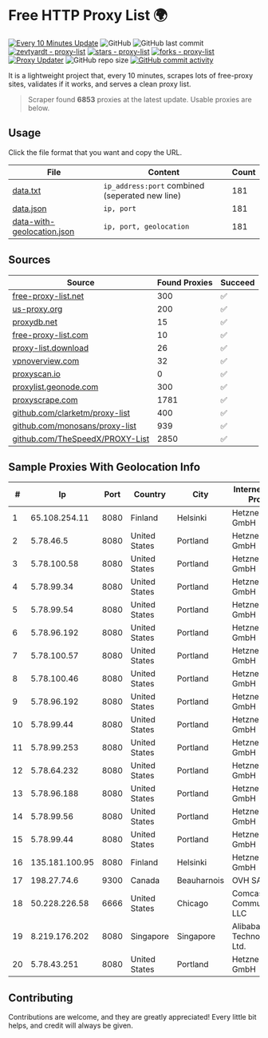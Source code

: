 
# Free HTTP Proxy List 🌍

[![Every 10 Minutes Update](https://github.com/mertguvencli/http-proxy-list/actions/workflows/main.yml/badge.svg?branch=main)](https://github.com/mertguvencli/http-proxy-list/actions/workflows/main.yml)
![GitHub](https://img.shields.io/github/license/mertguvencli/http-proxy-list)
![GitHub last commit](https://img.shields.io/github/last-commit/mertguvencli/http-proxy-list)
[![zevtyardt - proxy-list](https://img.shields.io/static/v1?label=zevtyardt&message=proxy-list&color=blue&logo=github)](https://github.com/zevtyardt/proxy-list "Go to GitHub repo")
[![stars - proxy-list](https://img.shields.io/github/stars/zevtyardt/proxy-list?style=social)](https://github.com/zevtyardt/proxy-list)
[![forks - proxy-list](https://img.shields.io/github/forks/zevtyardt/proxy-list?style=social)](https://github.com/zevtyardt/proxy-list)
[![Proxy Updater](https://github.com/zevtyardt/proxy-list/workflows/Proxy%20Updater/badge.svg)](https://github.com/zevtyardt/proxy-list/actions?query=workflow:"Proxy+Updater")
![GitHub repo size](https://img.shields.io/github/repo-size/zevtyardt/proxy-list)
[![GitHub commit activity](https://img.shields.io/github/commit-activity/m/zevtyardt/proxy-list?logo=commits)](https://github.com/zevtyardt/proxy-list/commits/main)

It is a lightweight project that, every 10 minutes, scrapes lots of free-proxy sites, validates if it works, and serves a clean proxy list.

> Scraper found **6853** proxies at the latest update. Usable proxies are below.

## Usage

Click the file format that you want and copy the URL.

|File|Content|Count|
|----|-------|-----|
|[data.txt](https://raw.githubusercontent.com/mertguvencli/http-proxy-list/main/proxy-list/data.txt)|`ip_address:port` combined (seperated new line)|181|
|[data.json](https://raw.githubusercontent.com/mertguvencli/http-proxy-list/main/proxy-list/data.json)|`ip, port`|181|
|[data-with-geolocation.json](https://raw.githubusercontent.com/mertguvencli/http-proxy-list/main/proxy-list/data-with-geolocation.json)|`ip, port, geolocation`|181|

## Sources

|Source|Found Proxies|Succeed|
|------|-------------|-------|
|[free-proxy-list.net](https://free-proxy-list.net)|300|✅|
|[us-proxy.org](https://www.us-proxy.org)|200|✅|
|[proxydb.net](http://proxydb.net)|15|✅|
|[free-proxy-list.com](https://free-proxy-list.com/?page=&port=&type%5B%5D=http&type%5B%5D=https&up_time=0&search=Search)|10|✅|
|[proxy-list.download](https://www.proxy-list.download/HTTP)|26|✅|
|[vpnoverview.com](https://vpnoverview.com/privacy/anonymous-browsing/free-proxy-servers)|32|✅|
|[proxyscan.io](https://www.proxyscan.io)|0|✅|
|[proxylist.geonode.com](https://proxylist.geonode.com/api/proxy-list?limit=300&page=1&sort_by=lastChecked&sort_type=desc&protocols=http,https)|300|✅|
|[proxyscrape.com](https://api.proxyscrape.com/v2/?request=displayproxies&protocol=http&timeout=10000&country=all&ssl=all&anonymity=all)|1781|✅|
|[github.com/clarketm/proxy-list](https://raw.githubusercontent.com/clarketm/proxy-list/master/proxy-list-raw.txt)|400|✅|
|[github.com/monosans/proxy-list](https://raw.githubusercontent.com/monosans/proxy-list/main/proxies/http.txt)|939|✅|
|[github.com/TheSpeedX/PROXY-List](https://raw.githubusercontent.com/TheSpeedX/PROXY-List/master/http.txt)|2850|✅|


## Sample Proxies With Geolocation Info

|#|Ip|Port|Country|City|Internet Service Provider|
|-|--|----|-------|----|-------------------------|
|1|65.108.254.11|8080|Finland|Helsinki|Hetzner Online GmbH|
|2|5.78.46.5|8080|United States|Portland|Hetzner Online GmbH|
|3|5.78.100.58|8080|United States|Portland|Hetzner Online GmbH|
|4|5.78.99.34|8080|United States|Portland|Hetzner Online GmbH|
|5|5.78.99.54|8080|United States|Portland|Hetzner Online GmbH|
|6|5.78.96.192|8080|United States|Portland|Hetzner Online GmbH|
|7|5.78.100.57|8080|United States|Portland|Hetzner Online GmbH|
|8|5.78.100.46|8080|United States|Portland|Hetzner Online GmbH|
|9|5.78.96.192|8080|United States|Portland|Hetzner Online GmbH|
|10|5.78.99.44|8080|United States|Portland|Hetzner Online GmbH|
|11|5.78.99.253|8080|United States|Portland|Hetzner Online GmbH|
|12|5.78.64.232|8080|United States|Portland|Hetzner Online GmbH|
|13|5.78.96.188|8080|United States|Portland|Hetzner Online GmbH|
|14|5.78.99.56|8080|United States|Portland|Hetzner Online GmbH|
|15|5.78.99.44|8080|United States|Portland|Hetzner Online GmbH|
|16|135.181.100.95|8080|Finland|Helsinki|Hetzner Online GmbH|
|17|198.27.74.6|9300|Canada|Beauharnois|OVH SAS|
|18|50.228.226.58|6666|United States|Chicago|Comcast Cable Communications, LLC|
|19|8.219.176.202|8080|Singapore|Singapore|Alibaba (US) Technology Co., Ltd.|
|20|5.78.43.251|8080|United States|Portland|Hetzner Online GmbH|



## Contributing

Contributions are welcome, and they are greatly appreciated! Every
little bit helps, and credit will always be given.

